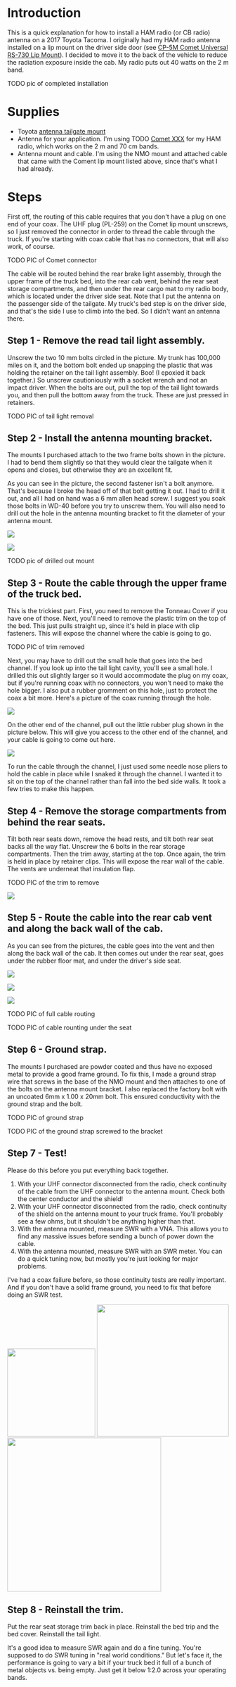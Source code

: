 # Introduction
This is a quick explanation for how to install a HAM radio (or CB radio) antenna on a 2017 Toyota Tacoma. I originally had my HAM radio antenna installed on a lip mount on the driver side door (see [CP-5M Comet Universal RS-730 Lip Mount](https://www.amazon.com/dp/B0DF981DRJ)). I decided to move it to the back of the vehicle to reduce the radiation exposure inside the cab. My radio puts out 40 watts on the 2 m band.

TODO pic of completed installation

# Supplies
* Toyota [antenna tailgate mount](https://www.amazon.com/dp/B0CQSXMWGP/ref=pe_386300_440135490_TE_simp_item_imag)
* Antenna for your application. I'm using TODO [Comet XXX]() for my HAM radio, which works on the 2 m and 70 cm bands.
* Antenna mount and cable. I'm using the NMO mount and attached cable that came with the Coment lip mount listed above, since that's what I had already.

# Steps
First off, the routing of this cable requires that you don't have a plug on one end of your coax. The UHF plug (PL-259) on the Comet lip mount unscrews, so I just removed the connector in order to thread the cable through the truck. If you're starting with coax cable that has no connectors, that will also work, of course.

TODO PIC of Comet connector

The cable will be routed behind the rear brake light assembly, through the upper frame of the truck bed, into the rear cab vent, behind the rear seat storage compartments, and then under the rear cargo mat to my radio body, which is located under the driver side seat. Note that I put the antenna on the passenger side of the tailgate. My truck's bed step is on the driver side, and that's the side I use to climb into the bed. So I didn't want an antenna there.

## Step 1 - Remove the read tail light assembly.
Unscrew the two 10 mm bolts circled in the picture. My trunk has 100,000 miles on it, and the bottom bolt ended up snapping the plastic that was holding the retainer on the tail light assembly. Boo! (I epoxied it back together.) So unscrew cautioniously with a socket wrench and not an impact driver. When the bolts are out, pull the top of the tail light towards you, and then pull the bottom away from the truck. These are just pressed in retainers.

TODO PIC of tail light removal

## Step 2 - Install the antenna mounting bracket.

The mounts I purchased attach to the two frame bolts shown in the picture. I had to bend them slightly so that they would clear the tailgate when it opens and closes, but otherwise they are an excellent fit.

As you can see in the picture, the second fastener isn't a bolt anymore. That's because I broke the head off of that bolt getting it out. I had to drill it out, and all I had on hand was a 6 mm allen head screw. I suggest you soak those bolts in WD-40 before you try to unscrew them. You will also need to drill out the hole in the antenna mounting bracket to fit the diameter of your antenna mount.

![](IMG_0761.jpeg)

![](IMG_0760.jpeg)

TODO pic of drilled out mount

## Step 3 - Route the cable through the upper frame of the truck bed.

This is the trickiest part. First, you need to remove the Tonneau Cover if you have one of those. Next, you'll need to remove the plastic trim on the top of the bed. This just pulls straight up, since it's held in place with clip fasteners. This will expose the channel where the cable is going to go.

TODO PIC of trim removed

Next, you may have to drill out the small hole that goes into the bed channel. If you look up into the tail light cavity, you'll see a small hole. I drilled this out slightly larger so it would accommodate the plug on my coax, but if you're running coax with no connectors, you won't need to make the hole bigger. I also put a rubber gromment on this hole, just to protect the coax a bit more. Here's a picture of the coax running through the hole.

![](IMG_0763.jpeg)

On the other end of the channel, pull out the little rubber plug shown in the picture below. This will give you access to the other end of the channel, and your cable is going to come out here.

![](IMG_0762.jpeg)

To run the cable through the channel, I just used some needle nose pliers to hold the cable in place while I snaked it through the channel. I wanted it to sit on the top of the channel rather than fall into the bed side walls. It took a few tries to make this happen.

## Step 4 - Remove the storage compartments from behind the rear seats.

Tilt both rear seats down, remove the head rests, and tilt both rear seat backs all the way flat. Unscrew the 6 bolts in the rear storage compartments. Then the trim away, starting at the top. Once again, the trim is held in place by retainer clips. This will expose the rear wall of the cable. The vents are underneat that insulation flap.

TODO PIC of the trim to remove

![](IMG_0767.jpeg)

## Step 5 - Route the cable into the rear cab vent and along the back wall of the cab.

As you can see from the pictures, the cable goes into the vent and then along the back wall of the cab. It then comes out under the rear seat, goes under the rubber floor mat, and under the driver's side seat.

![](IMG_0765.jpeg)

![](IMG_0764.jpeg)

![](IMG_0766.jpeg)

TODO PIC of full cable routing

TODO PIC of cable rounting under the seat

## Step 6 - Ground strap.

The mounts I purchased are powder coated and thus have no exposed metal to provide a good frame ground. To fix this, I made a ground strap wire that screws in the base of the NMO mount and then attaches to one of the bolts on the antenna mount bracket. I also replaced the factory bolt with an uncoated 6mm x 1.00 x 20mm bolt. This ensured conductivity with the ground strap and the bolt.

TODO PIC of ground strap

TODO PIC of the ground strap screwed to the bracket

## Step 7 - Test!

Please do this before you put everything back together. 

1. With your UHF connector disconnected from the radio, check continuity of the cable from the UHF connector to the antenna mount. Check both the center conductor and the shield!
2. With your UHF connector disconnected from the radio, check continuity of the shield on the antenna mount to your truck frame. You'll probably see a few ohms, but it shouldn't be anything higher than that.
3. With the antenna mounted, measure SWR with a VNA. This allows you to find any massive issues before sending a bunch of power down the cable.
4. With the antenna mounted, measure SWR with an SWR meter. You can do a quick tuning now, but mostly you're just looking for major problems.

I've had a coax failure before, so those continuity tests are really important. And if you don't have a solid frame ground, you need to fix that before doing an SWR test. 

<img src="meter.png" width=200px/> <img src="vna.png" width=300px/> <img src="swr.png" width=350px/>

## Step 8 - Reinstall the trim.

Put the rear seat storage trim back in place. Reinstall the bed trip and the bed cover. Reinstall the tail light.

It's a good idea to measure SWR again and do a fine tuning. You're supposed to do SWR tuning in "real world conditions." But let's face it, the performance is going to vary a bit if your truck bed it full of a bunch of metal objects vs. being empty. Just get it below 1:2.0 across your operating bands.


